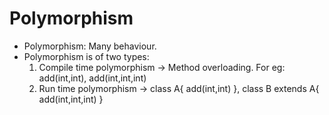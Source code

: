 # Polymorphism
- Polymorphism: Many behaviour.
- Polymorphism is of two types:
  1. Compile time polymorphism -> Method overloading. For eg: add(int,int), add(int,int,int)
  2. Run time polymorphism -> class A{ add(int,int) }, class B extends A{ add(int,int,int) }
